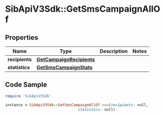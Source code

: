 # SibApiV3Sdk::GetSmsCampaignAllOf

## Properties

Name | Type | Description | Notes
------------ | ------------- | ------------- | -------------
**recipients** | [**GetCampaignRecipients**](GetCampaignRecipients.md) |  | 
**statistics** | [**GetSmsCampaignStats**](GetSmsCampaignStats.md) |  | 

## Code Sample

```ruby
require 'SibApiV3Sdk'

instance = SibApiV3Sdk::GetSmsCampaignAllOf.new(recipients: null,
                                 statistics: null)
```


